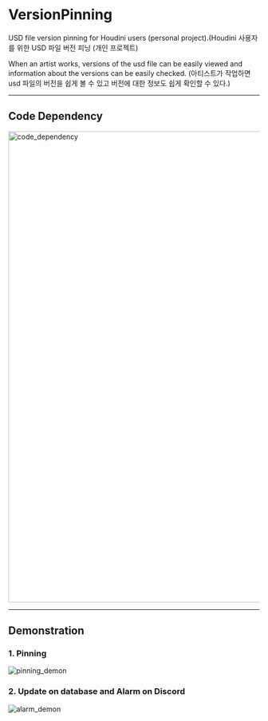# VersionPinning
USD file version pinning for Houdini users (personal project).(Houdini 사용자를 위한 USD 파일 버전 피닝 (개인 프로젝트)

When an artist works, versions of the usd file can be easily viewed and information about the versions can be easily checked.
(아티스트가 작업하면 usd 파일의 버전을 쉽게 볼 수 있고 버전에 대한 정보도 쉽게 확인할 수 있다.)

---
## Code Dependency
<img width="944" alt="code_dependency" src="https://github.com/yeko0124/VersionPinning/assets/155792229/25959aff-7e85-4bf7-811a-6b3d7db7c755">

---
## Demonstration
### 1. Pinning
![pinning_demon](https://github.com/yeko0124/VersionPinning/assets/155792229/a647f9bf-37bc-49e8-9e8a-ac528fb3a69e)


### 2. Update on database and Alarm on Discord
![alarm_demon](https://github.com/yeko0124/VersionPinning/assets/155792229/8f90e086-268e-4640-8b05-bb4d90be6808)
